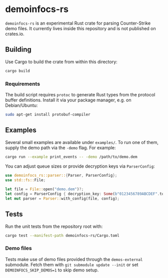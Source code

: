 # demoinfocs-rs

`demoinfocs-rs` is an experimental Rust crate for parsing Counter-Strike demo files. It currently lives inside this repository and is not published on crates.io.

## Building

Use Cargo to build the crate from within this directory:

```bash
cargo build
```

### Requirements

The build script requires `protoc` to generate Rust types from the protocol
buffer definitions. Install it via your package manager, e.g. on Debian/Ubuntu:

```bash
sudo apt-get install protobuf-compiler
```

## Examples

Several small examples are available under `examples/`. To run one of them, supply the demo path via the `-demo` flag. For example:

```bash
cargo run --example print_events -- -demo /path/to/demo.dem
```

You can adjust queue sizes or provide decryption keys via `ParserConfig`:

```rust
use demoinfocs_rs::parser::{Parser, ParserConfig};
use std::fs::File;

let file = File::open("demo.dem")?;
let config = ParserConfig { decryption_key: Some(b"0123456789ABCDEF".to_vec()), ..Default::default() };
let mut parser = Parser::with_config(file, config);
```

## Tests

Run the unit tests from the repository root with:

```bash
cargo test --manifest-path demoinfocs-rs/Cargo.toml
```

### Demo files

Tests make use of demo files provided through the `demos-external` submodule.
Fetch them with `git submodule update --init` or set
`DEMOINFOCS_SKIP_DEMOS=1` to skip demo setup.

